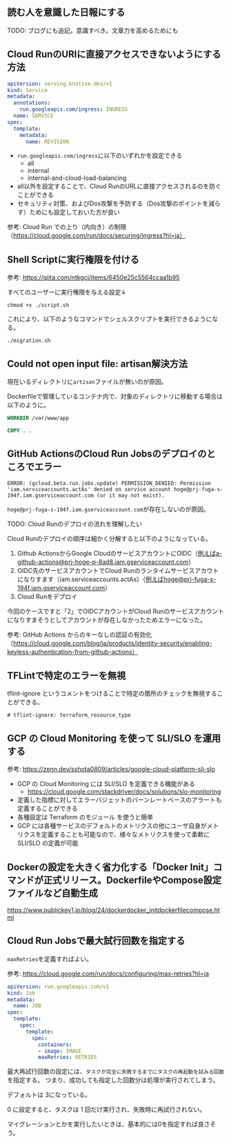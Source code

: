 ## 読む人を意識した日報にする

TODO: ブログにも追記。意識すべき。文章力を高めるためにも

## Cloud RunのURlに直接アクセスできないようにする方法

```yml
apiVersion: serving.knative.dev/v1
kind: Service
metadata:
  annotations:
    run.googleapis.com/ingress: INGRESS
  name: SERVICE
spec:
  template:
    metadata:
      name: REVISION
```

- `run.googleapis.com/ingress`に以下のいずれかを設定できる
  - all
  - internal
  - internal-and-cloud-load-balancing
- all以外を設定することで、Cloud RunのURLに直接アクセスされるのを防ぐことができる
- セキュリティ対策、およびDos攻撃を予防する（Dos攻撃のポイントを減らす）ためにも設定しておいた方が良い

参考: Cloud Run での上り（内向き）の制限（https://cloud.google.com/run/docs/securing/ingress?hl=ja）

## Shell Scriptに実行権限を付ける

参考: https://qiita.com/ntkgcj/items/6450e25c5564ccaa1b95

すべてのユーザーに実行権限を与える設定↓

```
chmod +x ./script.sh
```

これにより、以下のようなコマンドでシェルスクリプトを実行できるようになる。

```shell
./migration.sh
```

## Could not open input file: artisan解決方法

現在いるディレクトリに`artisan`ファイルが無いのが原因。

Dockerfileで管理しているコンテナ内で、対象のディレクトリに移動する場合は以下のように。

```dockerfile
WORKDIR /var/www/app

COPY . .
```

## GitHub ActionsのCloud Run Jobsのデプロイのところでエラー

```
ERROR: (gcloud.beta.run.jobs.update) PERMISSION_DENIED: Permission 'iam.serviceaccounts.actAs' denied on service account hoge@prj-fuga-s-194f.iam.gserviceaccount.com (or it may not exist).
```

`hoge@prj-fuga-s-194f.iam.gserviceaccount.com`が存在しないのが原因。

TODO: Cloud Runのデプロイの流れを理解したい

Cloud Runのデプロイの順序は細かく分解すると以下のようになっている。

1. Github ActionsからGoogle CloudのサービスアカウントにOIDC（例えばa-github-actions@prj-hoge-p-8ad8.iam.gserviceaccount.com）
2. OIDC先のサービスアカウントでCloud Runのランタイムサービスアカウトになりすます（iam.serviceaccounts.actAs）（例えばhoge@prj-fuga-s-194f.iam.gserviceaccount.com）
3. Cloud Runをデプロイ

今回のケースですと「2」でOIDCアカウントがCloud Runのサービスアカウントになりすまそうとしてアカウントが存在しなかったためエラーになった。

参考: GitHub Actions からのキーなしの認証の有効化（https://cloud.google.com/blog/ja/products/identity-security/enabling-keyless-authentication-from-github-actions）

## TFLintで特定のエラーを無視

tflint-ignore というコメントをつけることで特定の箇所のチェックを無視することができる。

```
# tflint-ignore: terraform_resource_type
```

## GCP の Cloud Monitoring を使って SLI/SLO を運用する

参考: https://zenn.dev/sshota0809/articles/google-cloud-platform-sli-slo

- GCP の Cloud Monitoring には SLI/SLO を定義できる機能がある
  - https://cloud.google.com/stackdriver/docs/solutions/slo-monitoring
- 定義した指標に対してエラーバジェットのバーンレートベースのアラートも定義することができる
- 各種設定は Terraform のモジュール を使うと簡単
- GCP には各種サービスのデフォルトのメトリクスの他にユーザ自身がメトリクスを定義することも可能なので、様々なメトリクスを使って柔軟に SLI/SLO の定義が可能

## Dockerの設定を大きく省力化する「Docker Init」コマンドが正式リリース。DockerfileやCompose設定ファイルなど自動生成

https://www.publickey1.jp/blog/24/dockerdocker_initdockerfilecompose.html

## Cloud Run Jobsで最大試行回数を指定する

`maxRetries`を定義すればよい。

参考: https://cloud.google.com/run/docs/configuring/max-retries?hl=ja

```yml
apiVersion: run.googleapis.com/v1
kind: Job
metadata:
  name: JOB
spec:
  template:
    spec:
      template:
        spec:
          containers:
          - image: IMAGE
          maxRetries: RETRIES
```

最大再試行回数の設定には、`タスクが完全に失敗するまでにタスクの再起動を試みる回数`を指定する。
つまり、成功しても指定した回数分は処理が実行されてしまう。

デフォルトは 3になっている。

0 に設定すると、タスクは 1 回だけ実行され、失敗時に再試行されない。

マイグレーションとかを実行したいときは、基本的には0を指定すれば良さそう。
